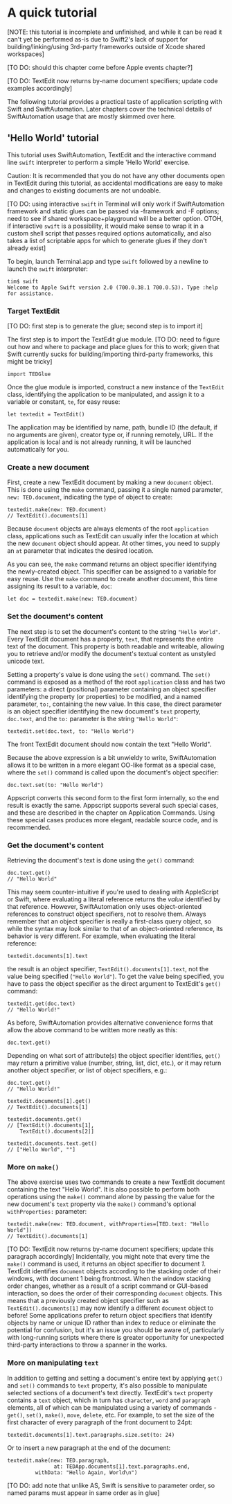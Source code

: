 # A quick tutorial

[NOTE: this tutorial is incomplete and unfinished, and while it can be read it can't yet be performed as-is due to Swift2's lack of support for building/linking/using 3rd-party frameworks outside of Xcode shared workspaces]

[TO DO: should this chapter come before Apple events chapter?]

[TO DO: TextEdit now returns by-name document specifiers; update code examples accordingly]

The following tutorial provides a practical taste of application scripting with Swift and SwiftAutomation. Later chapters cover the technical details of SwiftAutomation usage that are mostly skimmed over here.

## 'Hello World' tutorial


This tutorial uses SwiftAutomation, TextEdit and the interactive command line `swift` interpreter to perform a simple 'Hello World' exercise.

<p class="hilitebox">Caution: It is recommended that you do not have any other documents open in TextEdit during this tutorial, as accidental modifications are easy to make and changes to existing documents are not undoable.</p>

[TO DO: using interactive `swift` in Terminal will only work if SwiftAutomation framework and static glues can be passed via -framework and -F options; need to see if shared workspace+playground will be a better option.  OTOH, if interactive `swift` is a possibility, it would make sense to wrap it in a custom shell script that passes required options automatically, and also takes a list of scriptable apps for which to generate glues if they don't already exist]

To begin, launch Terminal.app and type `swift` followed by a newline to launch the `swift` interpreter:

    tim$ swift
    Welcome to Apple Swift version 2.0 (700.0.38.1 700.0.53). Type :help for assistance.


### Target TextEdit

[TO DO: first step is to generate the glue; second step is to import it]

The first step is to import the TextEdit glue module. [TO DO: need to figure out how and where to package and place glues for this to work; given that Swift currently sucks for building/importing third-party frameworks, this might be tricky]

    import TEDGlue

Once the glue module is imported, construct a new instance of the `TextEdit` class, identifying the application to be manipulated, and assign it to a variable or constant, `te`, for easy reuse:

    let textedit = TextEdit()

The application may be identified by name, path, bundle ID (the default, if no arguments are given), creator type or, if running remotely, URL. If the application is local and is not already running, it will be launched automatically for you.


### Create a new document

First, create a new TextEdit document by making a new `document` object. This is done using the `make` command, passing it a single named parameter, `new: TED.document`, indicating the type of object to create:

    textedit.make(new: TED.document)
    // TextEdit().documents[1]

Because `document` objects are always elements of the root `application` class, applications such as TextEdit can usually infer the location at which the new `document` object should appear. At other times, you need to supply an `at` parameter that indicates the desired location.

As you can see, the `make` command returns an object specifier identifying the newly-created object. This specifier can be assigned to a variable for easy reuse. Use the `make` command to create another document, this time assigning its result to a variable, `doc`:

    let doc = textedit.make(new: TED.document)


### Set the document's content

The next step is to set the document's content to the string `"Hello World"`. Every TextEdit document has a property, `text`, that represents the entire text of the document. This property is both readable and writeable, allowing you to retrieve and/or modify the document's textual content as unstyled unicode text.

Setting a property's value is done using the `set()` command. The `set()` command is exposed as a method of the root `application` class and has two parameters: a direct (positional) parameter containing an object specifier identifying the property (or properties) to be modified, and a named parameter, `to:`, containing the new value. In this case, the direct parameter is an object specifier identifying the new document's `text` property, `doc.text`, and the `to:` parameter is the string `"Hello World"`:

    textedit.set(doc.text, to: "Hello World")

The front TextEdit document should now contain the text "Hello World".

Because the above expression is a bit unwieldy to write, SwiftAutomation allows it to be written in a more elegant OO-like format as a special case, where the `set()` command is called upon the document's object specifier:

    doc.text.set(to: "Hello World")

Appscript converts this second form to the first form internally, so the end result is exactly the same. Appscript supports several such special cases, and these are described in the chapter on Application Commands. Using these special cases produces more elegant, readable source code, and is recommended.


### Get the document's content

Retrieving the document's text is done using the `get()` command:

    doc.text.get()
    // "Hello World"

This may seem counter-intuitive if you're used to dealing with AppleScript or Swift, where evaluating a literal reference returns the _value_ identified by that reference. However, SwiftAutomation only uses object-oriented references to construct object specifiers, not to resolve them. Always remember that an object specifier is really a first-class query object, so while the syntax may look similar to that of an object-oriented reference, its behavior is very different. For example, when evaluating the literal reference:

    textedit.documents[1].text

the result is an object specifier, `TextEdit().documents[1].text`, not the value being specified (`"Hello World"`). To get the value being specified, you have to pass the object specifier as the direct argument to TextEdit's `get()` command:

    textedit.get(doc.text)
    // "Hello World!"

As before, SwiftAutomation provides alternative convenience forms that allow the above command to be written more neatly as this:

    doc.text.get()


Depending on what sort of attribute(s) the object specifier identifies, `get()` may return a primitive value (number, string, list, dict, etc.), or it may return another object specifier, or list of object specifiers, e.g.:

    doc.text.get()
    // "Hello World!"
    
    textedit.documents[1].get()
    // TextEdit().documents[1]
    
    textedit.documents.get()
    // [TextEdit().documents[1], 
        TextEdit().documents[2]]
        
    textedit.documents.text.get()
    // ["Hello World", ""]


### More on `make()`

The above exercise uses two commands to create a new TextEdit document containing the text "Hello World". It is also possible to perform both operations using the `make()` command alone by passing the value for the new document's `text` property via the `make()` command's optional `withProperties:` parameter: 

    textedit.make(new: TED.document, withProperties=[TED.text: "Hello World"])
    // TextEdit().documents[1]

[TO DO: TextEdit now returns by-name document specifiers; update this paragraph accordingly] Incidentally, you might note that every time the `make()` command is used, it returns an object specifier to document _1_. TextEdit identifies `document` objects according to the stacking order of their windows, with document 1 being frontmost. When the window stacking order changes, whether as a result of a script command or GUI-based interaction, so does the order of their corresponding `document` objects. This means that a previously created object specifier such as `TextEdit().documents[1]` may now identify a different `document` object to before! Some applications prefer to return object specifiers that identify objects by name or unique ID rather than index to reduce or eliminate the potential for confusion, but it's an issue you should be aware of, particularly with long-running scripts where there is greater opportunity for unexpected third-party interactions to throw a spanner in the works.


### More on manipulating `text`

In addition to getting and setting a document's entire text by applying `get()` and `set()` commands to `text` property, it's also possible to manipulate selected sections of a document's text directly. TextEdit's `text` property contains a `text` object, which in turn has `character`, `word` and `paragraph` elements, all of which can be manipulated using a variety of commands - `get()`, `set()`, `make()`, `move`, `delete`, etc. For example, to set the size of the first character of every paragraph of the front document to 24pt:

    textedit.documents[1].text.paragraphs.size.set(to: 24)

Or to insert a new paragraph at the end of the document:

    textedit.make(new: TED.paragraph,
                   at: TEDApp.documents[1].text.paragraphs.end,
             withData: "Hello Again, World\n")

[TO DO: add note that unlike AS, Swift is sensitive to parameter order, so named params must appear in same order as in glue]


